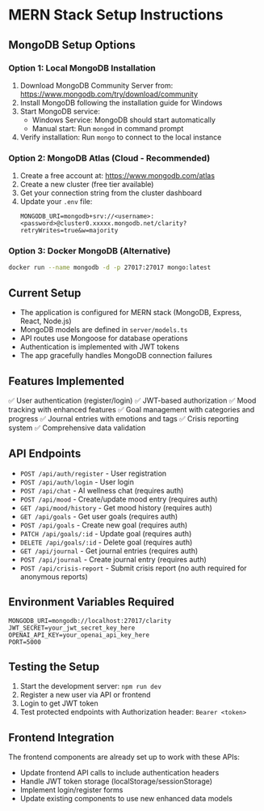 # MERN Stack Setup Instructions

## MongoDB Setup Options

### Option 1: Local MongoDB Installation
1. Download MongoDB Community Server from: https://www.mongodb.com/try/download/community
2. Install MongoDB following the installation guide for Windows
3. Start MongoDB service:
   - Windows Service: MongoDB should start automatically
   - Manual start: Run `mongod` in command prompt
4. Verify installation: Run `mongo` to connect to the local instance

### Option 2: MongoDB Atlas (Cloud - Recommended)
1. Create a free account at: https://www.mongodb.com/atlas
2. Create a new cluster (free tier available)
3. Get your connection string from the cluster dashboard
4. Update your `.env` file:
   ```
   MONGODB_URI=mongodb+srv://<username>:<password>@cluster0.xxxxx.mongodb.net/clarity?retryWrites=true&w=majority
   ```

### Option 3: Docker MongoDB (Alternative)
```bash
docker run --name mongodb -d -p 27017:27017 mongo:latest
```

## Current Setup
- The application is configured for MERN stack (MongoDB, Express, React, Node.js)
- MongoDB models are defined in `server/models.ts`
- API routes use Mongoose for database operations
- Authentication is implemented with JWT tokens
- The app gracefully handles MongoDB connection failures

## Features Implemented
✅ User authentication (register/login)
✅ JWT-based authorization
✅ Mood tracking with enhanced features
✅ Goal management with categories and progress
✅ Journal entries with emotions and tags
✅ Crisis reporting system
✅ Comprehensive data validation

## API Endpoints
- `POST /api/auth/register` - User registration
- `POST /api/auth/login` - User login
- `POST /api/chat` - AI wellness chat (requires auth)
- `POST /api/mood` - Create/update mood entry (requires auth)
- `GET /api/mood/history` - Get mood history (requires auth)
- `GET /api/goals` - Get user goals (requires auth)
- `POST /api/goals` - Create new goal (requires auth)
- `PATCH /api/goals/:id` - Update goal (requires auth)
- `DELETE /api/goals/:id` - Delete goal (requires auth)
- `GET /api/journal` - Get journal entries (requires auth)
- `POST /api/journal` - Create journal entry (requires auth)
- `POST /api/crisis-report` - Submit crisis report (no auth required for anonymous reports)

## Environment Variables Required
```
MONGODB_URI=mongodb://localhost:27017/clarity
JWT_SECRET=your_jwt_secret_key_here
OPENAI_API_KEY=your_openai_api_key_here
PORT=5000
```

## Testing the Setup
1. Start the development server: `npm run dev`
2. Register a new user via API or frontend
3. Login to get JWT token
4. Test protected endpoints with Authorization header: `Bearer <token>`

## Frontend Integration
The frontend components are already set up to work with these APIs:
- Update frontend API calls to include authentication headers
- Handle JWT token storage (localStorage/sessionStorage)
- Implement login/register forms
- Update existing components to use new enhanced data models